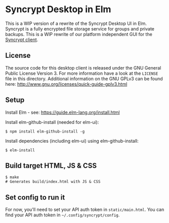 # Syncrypt Desktop in Elm

This is a WIP version of a rewrite of the Syncrypt Desktop UI in Elm.
Syncrypt is a fully encrypted file storage service for groups and private
backups. This is a WIP rewrite of our platform independent GUI for the [Syncrypt
client](https://github.com/syncrypt/client).

## License

The source code for this desktop client is released under the GNU General Public
License Version 3. For more information have a look at the `LICENSE` file in this
directory. Additional information on the GNU GPLv3 can be found here:
http://www.gnu.org/licenses/quick-guide-gplv3.html

## Setup

Install Elm - see: https://guide.elm-lang.org/install.html

Install elm-github-install (needed for elm-ui):

    $ npm install elm-github-install -g

Install dependencies (including elm-ui) using elm-github-install:

    $ elm-install


## Build target HTML, JS & CSS
    $ make
    # Generates build/index.html with JS & CSS

## Set config to run it
For now, you'll need to set your API auth token in `static/main.html`.
You can find your API auth token in `~/.config/syncrypt/config`.
